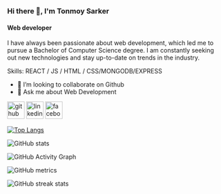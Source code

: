 ### Hi there 👋, I'm Tonmoy Sarker
#### Web developer
I have always been passionate about web development, which led me to pursue a Bachelor of Computer Science degree. I am constantly seeking out new technologies and stay up-to-date on trends in the industry.

Skills:  REACT / JS / HTML / CSS/MONGODB/EXPRESS

- 👯 I’m looking to collaborate on Github 
- 💬 Ask me about Web Development 


[<img src='https://cdn.jsdelivr.net/npm/simple-icons@3.0.1/icons/github.svg' alt='github' height='40'>](https://github.com/itonmoy)  [<img src='https://cdn.jsdelivr.net/npm/simple-icons@3.0.1/icons/linkedin.svg' alt='linkedin' height='40'>](https://www.linkedin.com/in/tonmoy-sarker/)  [<img src='https://cdn.jsdelivr.net/npm/simple-icons@3.0.1/icons/facebook.svg' alt='facebook' height='40'>](https://www.facebook.com/tonmoy.sarker.9828)  

[![Top Langs](https://github-readme-stats.vercel.app/api/top-langs/?username=itonmoy)](https://github.com/anuraghazra/github-readme-stats)

![GitHub stats](https://github-readme-stats.vercel.app/api?username=itonmoy&show_icons=true)  

![GitHub Activity Graph](https://activity-graph.herokuapp.com/graph?username=itonmoy)  

![GitHub metrics](https://metrics.lecoq.io/itonmoy)  

![GitHub streak stats](https://github-readme-streak-stats.herokuapp.com/?user=itonmoy)  


